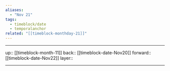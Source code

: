 ```yaml
---
aliases:
  - "Nov 21"
tags:
  - timeblock/date
  - temporalanchor
related: "[[timeblock-monthday-21]]"
---
```




***

up:: [[timeblock-month-11]]
back:: [[timeblock-date-Nov20]]
forward:: [[timeblock-date-Nov22]]
layer:: 

***
